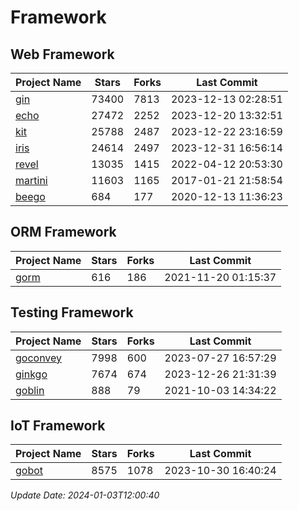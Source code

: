 # Framework

## Web Framework
| Project Name | Stars | Forks | Last Commit |
| ------------ | ----- | ----- | ----------- |
| [gin](https://github.com/gin-gonic/gin) | 73400 | 7813 | 2023-12-13 02:28:51 |
| [echo](https://github.com/labstack/echo) | 27472 | 2252 | 2023-12-20 13:32:51 |
| [kit](https://github.com/go-kit/kit) | 25788 | 2487 | 2023-12-22 23:16:59 |
| [iris](https://github.com/kataras/iris) | 24614 | 2497 | 2023-12-31 16:56:14 |
| [revel](https://github.com/revel/revel) | 13035 | 1415 | 2022-04-12 20:53:30 |
| [martini](https://github.com/go-martini/martini) | 11603 | 1165 | 2017-01-21 21:58:54 |
| [beego](https://github.com/astaxie/beego) | 684 | 177 | 2020-12-13 11:36:23 |

## ORM Framework
| Project Name | Stars | Forks | Last Commit |
| ------------ | ----- | ----- | ----------- |
| [gorm](https://github.com/jinzhu/gorm) | 616 | 186 | 2021-11-20 01:15:37 |

## Testing Framework
| Project Name | Stars | Forks | Last Commit |
| ------------ | ----- | ----- | ----------- |
| [goconvey](https://github.com/smartystreets/goconvey) | 7998 | 600 | 2023-07-27 16:57:29 |
| [ginkgo](https://github.com/onsi/ginkgo) | 7674 | 674 | 2023-12-26 21:31:39 |
| [goblin](https://github.com/franela/goblin) | 888 | 79 | 2021-10-03 14:34:22 |

## IoT Framework
| Project Name | Stars | Forks | Last Commit |
| ------------ | ----- | ----- | ----------- |
| [gobot](https://github.com/hybridgroup/gobot) | 8575 | 1078 | 2023-10-30 16:40:24 |

*Update Date: 2024-01-03T12:00:40*